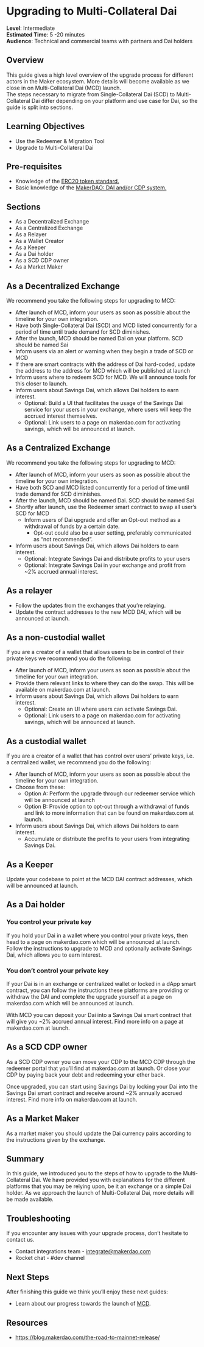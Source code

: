# Upgrading to Multi-Collateral Dai    
**Level**: Intermediate   
**Estimated Time**: 5 -20 minutes    
**Audience**: Technical and commercial teams with partners and Dai holders
## Overview
This guide gives a high level overview of the upgrade process for different actors in the Maker ecosystem. More details will become available as we close in on Multi-Collateral Dai (MCD) launch.  
The steps necessary to migrate from Single-Collateral Dai (SCD) to Multi-Collateral Dai differ depending on your platform and use case for Dai, so the guide is split into sections.  

## Learning Objectives
- Use the Redeemer & Migration Tool
- Upgrade to Multi-Collateral Dai

## Pre-requisites
- Knowledge of the [ERC20 token standard.](https://github.com/ethereum/EIPs/blob/master/EIPS/eip-20.md)
- Basic knowledge of the [MakerDAO: DAI and/or CDP system.](https://github.com/makerdao/awesome-makerdao) 
  
## Sections
- As a Decentralized Exchange
- As a Centralized Exchange
- As a Relayer
- As a Wallet Creator
- As a Keeper
- As a Dai holder
- As a SCD CDP owner
- As a Market Maker

## As a Decentralized Exchange
We recommend you take the following steps for upgrading to MCD:    
- After launch of MCD, inform your users as soon as possible about the timeline for your own integration.
- Have both Single-Collateral Dai (SCD) and MCD listed concurrently for a period of time until trade demand for SCD diminishes.
- After the launch, MCD should be named Dai on your platform. SCD should be named Sai
- Inform users via an alert or warning when they begin a trade of SCD or MCD
- If there are smart contracts with the address of Dai hard-coded, update the address to the address for MCD which will be published at launch
- Inform users where to redeem SCD for MCD. We will announce tools for this closer to launch.
- Inform users about Savings Dai, which allows Dai holders to earn interest.
  - Optional: Build a UI that facilitates the usage of the Savings Dai service for your users in your exchange, where users will keep the accrued interest themselves.
  - Optional: Link users to a page on makerdao.com for activating savings, which will be announced at launch.    
  
## As a Centralized Exchange
We recommend you take the following steps for upgrading to MCD:
- After launch of MCD, inform your users as soon as possible about the timeline for your own integration.
- Have both SCD and MCD listed concurrently for a period of time until trade demand for SCD diminishes.
- After the launch, MCD should be named Dai. SCD should be named Sai
- Shortly after launch, use the Redeemer smart contract to swap all user’s SCD for MCD
  - Inform users of Dai upgrade and offer an Opt-out method as a withdrawal of funds by a certain date.
    - Opt-out could also be a user setting, preferably communicated as “not recommended”.  
- Inform users about Savings Dai, which allows Dai holders to earn interest.
  - Optional: Integrate Savings Dai and distribute profits to your users
  - Optional: Integrate Savings Dai in your exchange and profit from ~2% accrued annual interest. 

## As a relayer
- Follow the updates from the exchanges that you’re relaying. 
- Update the contract addresses to the new MCD DAI, which will be announced at launch.

## As a non-custodial wallet 
If you are a creator of a wallet that allows users to be in control of their private keys we recommend you do the following:
- After launch of MCD, inform your users as soon as possible about the timeline for your own integration.
- Provide them relevant links to where they can do the swap. This will be available on makerdao.com at launch.
- Inform users about Savings Dai, which allows Dai holders to earn interest.
    - Optional: Create an UI where users can activate Savings Dai.
    - Optional: Link users to a page on makerdao.com for activating savings, which will be announced at launch. 

## As a custodial wallet
If you are a creator of a wallet that has control over users’ private keys, i.e. a centralized wallet, we recommend you do the following:
- After launch of MCD, inform your users as soon as possible about the timeline for your own integration.
- Choose from these:
  - Option A: Perform the upgrade through our redeemer service which will be announced at launch
  - Option B: Provide option to opt-out through a withdrawal of funds and link to more information that can be found on makerdao.com at launch. 
- Inform users about Savings Dai, which allows Dai holders to earn interest. 
  - Accumulate or distribute the profits to your users from integrating Savings Dai.
  
## As a Keeper
Update your codebase to point at the MCD DAI contract addresses, which will be announced at launch.    

## As a Dai holder    
### You control your private key
If you hold your Dai in a wallet where you control your private keys, then head to a page on makerdao.com which will be announced at launch. Follow the instructions to upgrade to MCD and optionally activate Savings Dai, which allows you to earn interest.    

### You don’t control your private key
If your Dai is in an exchange or centralized wallet or locked in a dApp smart contract, you can follow the instructions these platforms are providing or withdraw the DAI and complete the upgrade yourself at a page on makerdao.com which will be announced at launch. 

With MCD you can deposit your Dai into a Savings Dai smart contract that will give you ~2% accrued annual interest. Find more info on a page at makerdao.com at launch. 

## As a SCD CDP owner    
As a SCD CDP owner you can move your CDP to the MCD CDP through the redeemer portal that you’ll find at makerdao.com at launch. Or close your CDP by paying back your debt and redeeming your ether back.    

Once upgraded, you can start using Savings Dai by locking your Dai into the Savings Dai smart contract and receive around ~2% annually accrued interest. Find more info on makerdao.com at launch. 

## As a Market Maker    
As a market maker you should update the Dai currency pairs according to the instructions given by the exchange.    

## Summary
In this guide, we introduced you to the steps of how to upgrade to the Multi-Collateral Dai. We have provided you with explanations for the different platforms that you may be relying upon, be it an exchange or a simple Dai holder. As we approach the launch of Multi-Collateral Dai, more details will be made available.    

## Troubleshooting    
If you encounter any issues with your upgrade process, don’t hesitate to contact us.
- Contact integrations team - integrate@makerdao.com
- Rocket chat - #dev channel

## Next Steps     
After finishing this guide we think you’ll enjoy these next guides:
- Learn about our progress towards the launch of [MCD](https://blog.makerdao.com/the-road-to-mainnet-release).

## Resources
- https://blog.makerdao.com/the-road-to-mainnet-release/ 